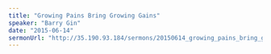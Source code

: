 ```yaml
---
title: "Growing Pains Bring Growing Gains"
speaker: "Barry Gin"
date: "2015-06-14"
sermonUrl: "http://35.190.93.184/sermons/20150614_growing_pains_bring_growing_gains.mp3"
---
```

